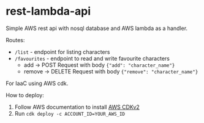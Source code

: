 # rest-lambda-api

Simple AWS rest api with nosql database and AWS lambda as a handler.

Routes:

- `/list` - endpoint for listing characters
- `/favourites` - endpoint to read and write favourite characters
    - add -> POST Request with body `{"add": "character_name"}`
    - remove -> DELETE Request with body `{"remove": "character_name"}`

For IaaC using AWS cdk.

How to deploy:

1. Follow AWS documentation to install [AWS CDKv2](https://docs.aws.amazon.com/cdk/v2/guide/getting_started.html)
2. Run `cdk deploy -c ACCOUNT_ID=YOUR_AWS_ID`
